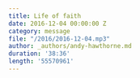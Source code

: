 ```yaml
---
title: Life of faith
date: 2016-12-04 00:00:00 Z
category: message
file: "/2016/2016-12-04.mp3"
author: _authors/andy-hawthorne.md
duration: '38:36'
length: '55570961'
---
```

